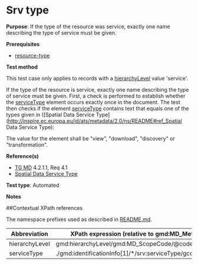 # Srv type

**Purpose**: If the type of the resource was service, exactly one name describing the type of service must be given.

**Prerequisites**

* [resource-type](http://inspire.ec.europa.eu/id/ats/metadata/2.0/sds/resource-type)

**Test method**

This test case only applies to records with a [hierarchyLevel](#hierarchyLevel) value 'service'.

If the type of the resource is service, exactly one name describing the type of service must be given.
First, a check is performed to establish whether the [serviceType](#serviceType) element occurs exactly once in the document. The test then checks if the element [serviceType](#serviceType) contains text that equals one of
the types given in ([Spatial Data Service Type](http://inspire.ec.europa.eu/id/ats/metadata/2.0/ns/README#ref_Spatial Data Service Type):

The value for the element shall be "view", "download", "discovery" or "transformation".

**Reference(s)**

* [TG MD](http://inspire.ec.europa.eu/id/ats/metadata/2.0/ns/README#ref_TG_MD) 4.2.1.1, Req 4.1
* [Spatial Data Service Type](http://inspire.ec.europa.eu/metadata-codelist/SpatialDataServiceType/SpatialDataServiceType.es.xml)

**Test type**: Automated

**Notes**

##Contextual XPath references

The namespace prefixes used as described in [README.md](http://inspire.ec.europa.eu/id/ats/metadata/2.0/ns/README#namespaces).

Abbreviation                                   |  XPath expression (relative to gmd:MD_Metadata)
-----------------------------------------------| -------------------------------------------------------------------------
<a name="hierarchyLevel"></a> hierarchyLevel | gmd:hierarchyLevel/gmd:MD_ScopeCode/@codeListValue
serviceType <a name="serviceType"></a>   | ./gmd:identificationInfo[1]/\*/srv:serviceType/gco:LocalName

